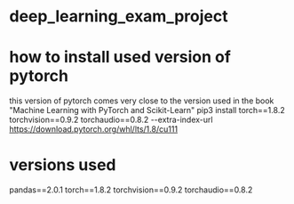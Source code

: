 # deep_learning_exam_project

# how to install used version of pytorch
this version of pytorch comes very close to the version used in the book "Machine Learning with PyTorch and Scikit-Learn"
pip3 install torch==1.8.2 torchvision==0.9.2 torchaudio==0.8.2 --extra-index-url https://download.pytorch.org/whl/lts/1.8/cu111


# versions used
pandas==2.0.1
torch==1.8.2
torchvision==0.9.2
torchaudio==0.8.2
